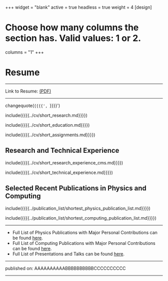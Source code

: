 +++
widget = "blank"
active = true
headless = true
weight = 4
[design]
  # Choose how many columns the section has. Valid values: 1 or 2.
  columns = "1"
+++

# Resume

----------

Link to Resume: [(PDF)](https://github.com/gutsche/ForThePublic/raw/master/cv/resume.pdf)

----------

changequote(`{{{{', `}}}}')

include({{{{../cv/short_research.md}}}})

include({{{{../cv/short_education.md}}}})

include({{{{../cv/short_assignments.md}}}})

## Research and Technical Experience
include({{{{../cv/short_research_experience_cms.md}}}})

include({{{{../cv/short_technical_experience.md}}}})

## Selected Recent Publications in Physics and Computing

include({{{{../publication_list/shortest_physics_publication_list.md}}}})

include({{{{../publication_list/shortest_computing_publication_list.md}}}})

----------

* Full List of Physics Publications with Major Personal Contributions can be found [here](https://github.com/gutsche/ForThePublic/raw/master/publication_list/physics_publication_list.pdf).
* Full List of Computing Publications with Major Personal Contributions can be found [here](https://github.com/gutsche/ForThePublic/raw/master/publication_list/computing_publication_list.pdf).
* Full List of Presentations and Talks can be found [here](https://github.com/gutsche/ForThePublic/raw/master/talk_list/talk_list.pdf).

----------

published on: AAAAAAAAAABBBBBBBBBBCCCCCCCCCC

----------
